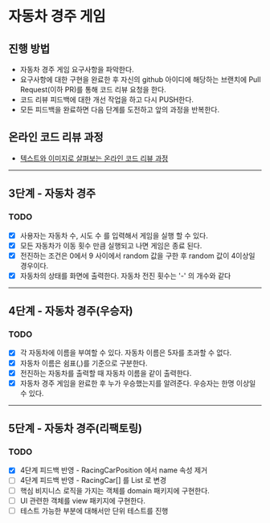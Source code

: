 # 자동차 경주 게임
## 진행 방법
* 자동차 경주 게임 요구사항을 파악한다.
* 요구사항에 대한 구현을 완료한 후 자신의 github 아이디에 해당하는 브랜치에 Pull Request(이하 PR)를 통해 코드 리뷰 요청을 한다.
* 코드 리뷰 피드백에 대한 개선 작업을 하고 다시 PUSH한다.
* 모든 피드백을 완료하면 다음 단계를 도전하고 앞의 과정을 반복한다.

## 온라인 코드 리뷰 과정
* [텍스트와 이미지로 살펴보는 온라인 코드 리뷰 과정](https://github.com/next-step/nextstep-docs/tree/master/codereview)

---
## 3단계 - 자동차 경주

### TODO
- [x] 사용자는 자동차 수, 시도 수 를 입력해서 게임을 실행 할 수 있다.
- [x] 모든 자동차가 이동 횟수 만큼 실행되고 나면 게임은 종료 된다.
- [x] 전진하는 조건은 0에서 9 사이에서 random 값을 구한 후 random 값이 4이상일 경우이다.
- [x] 자동차의 상태를 화면에 출력한다. 자동차 전진 횟수는 '-' 의 개수와 같다

---


## 4단계 - 자동차 경주(우승자)

### TODO
- [x] 각 자동차에 이름을 부여할 수 있다. 자동차 이름은 5자를 초과할 수 없다.
- [x] 자동차 이름은 쉼표(,)를 기준으로 구분한다.
- [x] 전진하는 자동차를 출력할 때 자동차 이름을 같이 출력한다.
- [x] 자동차 경주 게임을 완료한 후 누가 우승했는지를 알려준다. 우승자는 한명 이상일 수 있다.

---

## 5단계 - 자동차 경주(리팩토링)

### TODO
- [x] 4단계 피드백 반영 - RacingCarPosition 에서 name 속성 제거
- [ ] 4단계 피드백 반영 - RacingCar[] 를 List 로 변경 
- [ ] 핵심 비지니스 로직을 가지는 객체를 domain 패키지에 구현한다.
- [ ] UI 관련한 객체를 view 패키지에 구현한다.
- [ ] 테스트 가능한 부분에 대해서만 단위 테스트를 진행